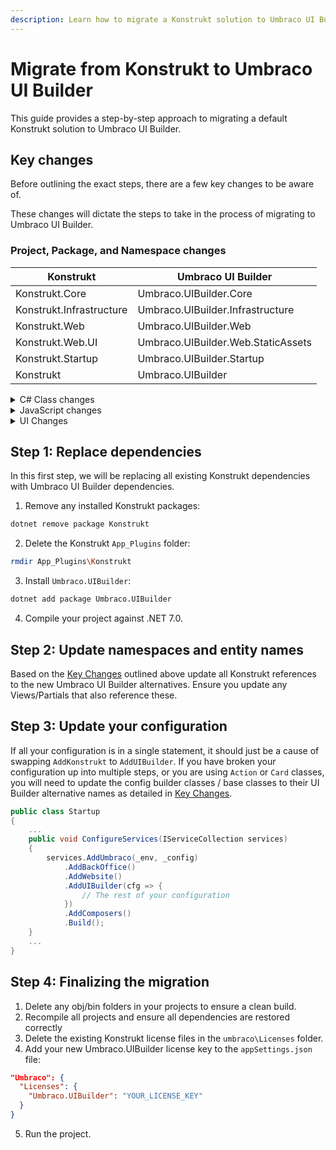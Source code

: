 ```yaml
---
description: Learn how to migrate a Konstrukt solution to Umbraco UI Builder.
---
```


# Migrate from Konstrukt to Umbraco UI Builder

This guide provides a step-by-step approach to migrating a default Konstrukt solution to Umbraco UI Builder.

## Key changes

Before outlining the exact steps, there are a few key changes to be aware of.

These changes will dictate the steps to take in the process of migrating to Umbraco UI Builder.

### Project, Package, and Namespace changes

| Konstrukt                       | Umbraco UI Builder                      |
| ------------------------------- | --------------------------------------- |
| Konstrukt.Core                  | Umbraco.UIBuilder.Core                  |
| Konstrukt.Infrastructure        | Umbraco.UIBuilder.Infrastructure        |
| Konstrukt.Web                   | Umbraco.UIBuilder.Web                   |
| Konstrukt.Web.UI                | Umbraco.UIBuilder.Web.StaticAssets      |
| Konstrukt.Startup               | Umbraco.UIBuilder.Startup               |
| Konstrukt                       | Umbraco.UIBuilder                       |

<details>

<summary>C# Class changes</summary>

* Namespace changes as documented above.
* Most classes prefixed with the `Konstrukt` keyword have had this prefix removed.
  * Examples: `IKonstruktRepository` is now `IRepository`
  * Exclusions: The root level `KonstruktConfig` and `KonstruktConfigBuilder` have a `UIBuilder` prefix instead, and the `AddKonstrukt` extension for `IUmbracoBuilder` has been replaced by `AddUIBuilder`

</details>

<details>

<summary>JavaScript changes</summary>

* All `Konstrukt` controllers have changed namespace to `Umbraco.UIBuilder`.
* All `Konstrukt` prefixed directives, services, and resources are now prefixed with `uibuilder`.

</details>

<details>

<summary>UI Changes</summary>

* All static UI assets are served via a Razor Compiled Library (RCL) and are no longer found in the `App_Plugins` folder.
* The folder with `App_Plugins` has been renamed from `Konstrukt` to `UmbracoUIBuilder`.

</details>

## Step 1: Replace dependencies

In this first step, we will be replacing all existing Konstrukt dependencies with Umbraco UI Builder dependencies.

1. Remove any installed Konstrukt packages:

```bash
dotnet remove package Konstrukt
```

2. Delete the Konstrukt `App_Plugins` folder:

```bash
rmdir App_Plugins\Konstrukt
```

3. Install `Umbraco.UIBuilder`:

```bash
dotnet add package Umbraco.UIBuilder
```

4. Compile your project against .NET 7.0.

## Step 2: Update namespaces and entity names

Based on the [Key Changes](./#key-changes) outlined above update all Konstrukt references to the new Umbraco UI Builder alternatives. Ensure you update any Views/Partials that also reference these.

## Step 3: Update your configuration

If all your configuration is in a single statement, it should just be a cause of swapping `AddKonstrukt` to `AddUIBuilder`. If you have broken your configuration up into multiple steps, or you are using `Action` or `Card` classes, you will need to update the config builder classes / base classes to their UI Builder alternative names as detailed in [Key Changes](./#key-changes).

```csharp
public class Startup
{
    ...
    public void ConfigureServices(IServiceCollection services)
    {
        services.AddUmbraco(_env, _config)
            .AddBackOffice()
            .AddWebsite()
            .AddUIBuilder(cfg => {
                // The rest of your configuration
            })
            .AddComposers()
            .Build();
    }
    ...
}

```

## Step 4: Finalizing the migration

1. Delete any obj/bin folders in your projects to ensure a clean build.
2. Recompile all projects and ensure all dependencies are restored correctly
3. Delete the existing Konstrukt license files in the `umbraco\Licenses` folder.
4. Add your new Umbraco.UIBuilder license key to the `appSettings.json` file:

```json
"Umbraco": {
  "Licenses": {
    "Umbraco.UIBuilder": "YOUR_LICENSE_KEY"
  }
}
```

5. Run the project.
